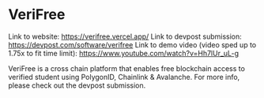 # VeriFree
Link to website: https://verifree.vercel.app/
Link to devpost submission: https://devpost.com/software/verifree
Link to demo video (video sped up to 1.75x to fit time limit): https://www.youtube.com/watch?v=Hh7lUr_uL-g

VeriFree is a cross chain platform that enables free blockchain access to verified student using PolygonID, Chainlink & Avalanche. 
For more info, please check out the devpost submission.
